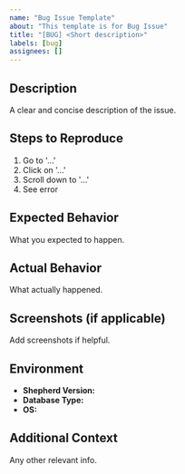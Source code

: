 ```yaml
---
name: "Bug Issue Template"
about: "This template is for Bug Issue"
title: "[BUG] <Short description>"
labels: [bug]
assignees: []
---
```


## Description

A clear and concise description of the issue.

## Steps to Reproduce

1. Go to '...'
2. Click on '...'
3. Scroll down to '...'
4. See error

## Expected Behavior

What you expected to happen.

## Actual Behavior

What actually happened.

## Screenshots (if applicable)

Add screenshots if helpful.

## Environment

- **Shepherd Version:** <!-- e.g., 0.1.0 -->
- **Database Type:** <!-- e.g., PostgreSQL -->
- **OS:** <!-- e.g., Ubuntu 22.04 -->

## Additional Context

Any other relevant info.
